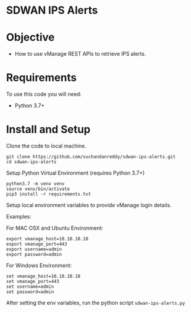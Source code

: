 # SDWAN IPS Alerts

# Objective 

*   How to use vManage REST APIs to retrieve IPS alerts. 

# Requirements

To use this code you will need:

* Python 3.7+

# Install and Setup

Clone the code to local machine.

```
git clone https://github.com/suchandanreddy/sdwan-ips-alerts.git
cd sdwan-ips-alerts
```
Setup Python Virtual Environment (requires Python 3.7+)

```
python3.7 -m venv venv
source venv/bin/activate
pip3 install -r requirements.txt
```

Setup local environment variables to provide vManage login details. 

Examples:

For MAC OSX and Ubuntu Environment:

```
export vmanage_host=10.10.10.10
export vmanage_port=443
export username=admin
export password=admin
```

For Windows Environment:

```
set vmanage_host=10.10.10.10
set vmanage_port=443
set username=admin
set password=admin
```

After setting the env variables, run the python script `sdwan-ips-alerts.py`